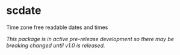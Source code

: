 # scdate

Time zone free readable dates and times

_This package is in active pre-release development so there may be breaking changed until v1.0 is released._
